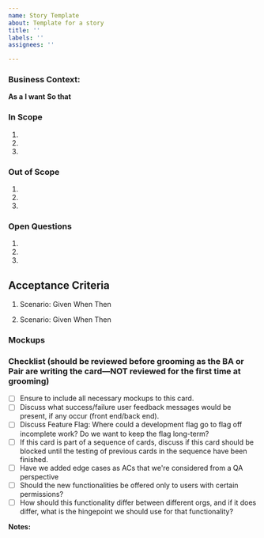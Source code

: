 ```yaml
---
name: Story Template
about: Template for a story
title: ''
labels: ''
assignees: ''

---
```


### Business Context:

**As a**
**I want**
**So that**

### In Scope

1.
2.
3.

### Out of Scope

1.
2.
3.

### Open Questions

1.
2.
3.

## Acceptance Criteria

1. Scenario:
   Given
   When
   Then

2. Scenario:
   Given
   When
   Then

### Mockups

### Checklist (should be reviewed before grooming as the BA or Pair are writing the card—NOT reviewed for the first time at grooming)

- [ ] Ensure to include all necessary mockups to this card.
- [ ] Discuss what success/failure user feedback messages would be present, if any occur (front end/back end).
- [ ] Discuss Feature Flag: Where could a development flag go to flag off incomplete work? Do we want to keep the flag long-term?
- [ ] If this card is part of a sequence of cards, discuss if this card should be blocked until the testing of previous cards in the sequence have been finished.
- [ ] Have we added edge cases as ACs that we're considered from a QA perspective
- [ ] Should the new functionalities be offered only to users with certain permissions?
- [ ] How should this functionality differ between different orgs, and if it does differ, what is the hingepoint we should use for that functionality?

**Notes:**
